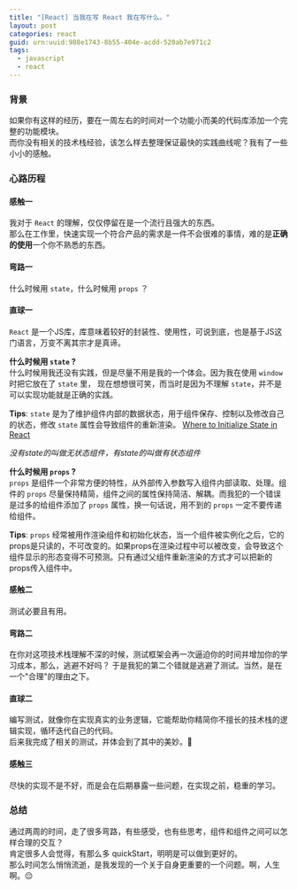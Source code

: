 ```yaml
---
title: "[React] 当我在写 React 我在写什么。"
layout: post
categories: react
guid: urn:uuid:988e1743-8b55-404e-acdd-520ab7e971c2
tags:
  - javascript
  - react
---
```


### 背景

如果你有这样的经历，要在一周左右的时间对一个功能小而美的代码库添加一个完整的功能模块。  
而你没有相关的技术栈经验，该怎么样去整理保证最快的实践曲线呢？我有了一些小小的感触。  

### 心路历程
#### 感触一
我对于 `React` 的理解，仅仅停留在是一个流行且强大的东西。  
那么在工作里，快速实现一个符合产品的需求是一件不会很难的事情，难的是**正确的使用**一个你不熟悉的东西。

#### 弯路一
什么时候用 `state`，什么时候用 `props` ？

#### 直球一
`React` 是一个JS库，库意味着较好的封装性、使用性，可说到底，也是基于JS这门语言，万变不离其宗才是真谛。  

**什么时候用 `state` ?**   
什么时候用我还没有实践，但是尽量不用是我的一个体会。因为我在使用 `window` 时把它放在了 `state` 里， 现在想想很可笑，而当时是因为不理解 `state`，并不是可以实现功能就是正确的实践。   

**Tips**: `state` 是为了维护组件内部的数据状态，用于组件保存、控制以及修改自己的状态，修改 `state` 属性会导致组件的重新渲染。 [Where to Initialize State in React](https://daveceddia.com/where-initialize-state-react/)

*没有state的叫做无状态组件，有state的叫做有状态组件*  

**什么时候用 `props` ?**   
`props` 是组件一个非常方便的特性，从外部传入参数写入组件内部读取、处理。组件的 `props` 尽量保持精简，组件之间的属性保持简洁、解耦。而我犯的一个错误是过多的给组件添加了 `props` 属性，换一句话说，用不到的 `props` 一定不要传递给组件。

**Tips**: `props` 经常被用作渲染组件和初始化状态，当一个组件被实例化之后，它的props是只读的，不可改变的。如果props在渲染过程中可以被改变，会导致这个组件显示的形态变得不可预测。只有通过父组件重新渲染的方式才可以把新的props传入组件中。

#### 感触二  
测试必要且有用。  

#### 弯路二  
在你对这项技术栈理解不深的时候，测试框架会再一次逼迫你的时间并增加你的学习成本，那么，逃避不好吗？ 于是我犯的第二个错就是逃避了测试。当然，是在一个"合理"的理由之下。

#### 直球二
编写测试，就像你在实现真实的业务逻辑，它能帮助你精简你不擅长的技术栈的逻辑实现，循环迭代自己的代码。  
后来我完成了相关的测试，并体会到了其中的美妙。🙂

#### 感触三  
尽快的实现不是不好，而是会在后期暴露一些问题，在实现之前，稳重的学习。

### 总结
通过两周的时间，走了很多弯路，有些感受，也有些思考，组件和组件之间可以怎样合理的交互？  
肯定很多人会觉得，有那么多 quickStart，明明是可以做到更好的。  
那么时间怎么悄悄流逝，是我发现的一个关于自身更重要的一个问题。啊，人生啊。😔  



